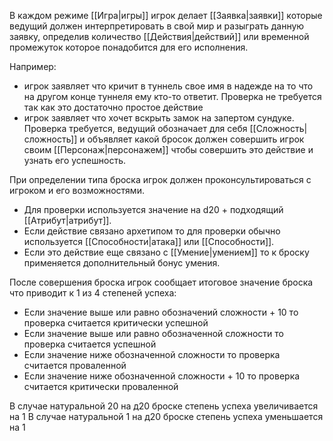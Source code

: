 В каждом режиме [[Игра|игры]] игрок делает [[Заявка|заявки]] которые ведущий должен интерпретировать в свой мир и разыграть данную заявку, определив количество [[Действия|действий]] или временной промежуток которое понадобится для его исполнения.

Например:
- игрок заявляет что кричит в туннель свое имя в надежде на то что на другом конце туннеля ему кто-то ответит. Проверка не требуется так как  это достаточно простое действие
- игрок заявляет что хочет вскрыть замок на запертом сундуке. Проверка требуется, ведущий обозначает для себя [[Сложность|сложность]] и объявляет какой бросок должен совершить игрок своим [[Персонаж|персонажем]] чтобы совершить это действие и узнать его успешность.

При определении типа броска игрок должен проконсультироваться с игроком и его возможностями. 
- Для проверки используется значение на d20 + подходящий [[Атрибут|атрибут]]. 
- Если действие связано архетипом то для проверки обычно используется [[Способности|атака]] или [[Способности]]. 
- Если это действие еще связано с [[Умение|умением]] то к броску применяется дополнительный бонус умения.

После совершения броска игрок сообщает итоговое значение броска что приводит к 1 из 4 степеней успеха:
- Если значение выше или равно обозначений сложности + 10 то проверка считается критически успешной
- Если значение выше или равно обозначенной сложности то проверка считается успешной
- Если значение ниже обозначенной сложности то проверка считается проваленной
- Если значение ниже обозначенной сложности + 10 то проверка считается критически проваленной

В случае натуральной 20 на д20 броске степень успеха увеличивается на 1
В случае натуральной 1 на д20 броске степень успеха уменьшается на 1